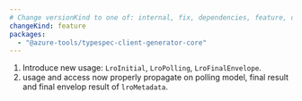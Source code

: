 ```yaml
---
# Change versionKind to one of: internal, fix, dependencies, feature, deprecation, breaking
changeKind: feature
packages:
  - "@azure-tools/typespec-client-generator-core"
---
```


1. Introduce new usage: `LroInitial`, `LroPolling`, `LroFinalEnvelope`.
2. usage and access now properly propagate on polling model, final result and final envelop result of `lroMetadata`.
